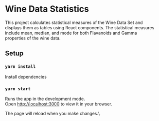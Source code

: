 # Wine Data Statistics

This project calculates statistical measures of the Wine Data Set and displays them as tables using React components. The statistical measures include mean, median, and mode for both Flavanoids and Gamma properties of the wine data.


## Setup

### `yarn install`

Install dependencies

### `yarn start`

Runs the app in the development mode.\
Open [http://localhost:3000](http://localhost:3000) to view it in your browser.

The page will reload when you make changes.\